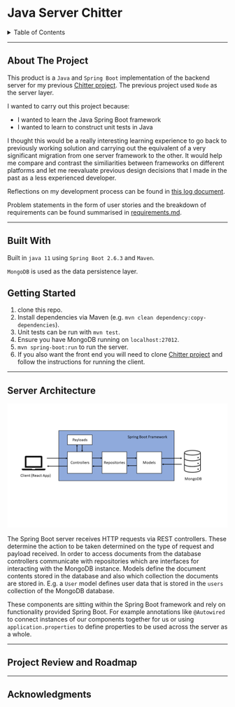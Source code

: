# Java Server Chitter

<details>
  <summary>Table of Contents</summary>
  <ol>
    <li><a href="#about-the-project">About The Project</a></li>
    <li><a href="#built-with">Built With</a></li>
    <li><a href="#getting-started">Getting Started</a></li>
    <li><a href="#problem-statements">Server Architecture</a></li>
    <li><a href="#project-review-and-roadmap">Project Review and Roadmap</a></li>
    <li><a href="#acknowledgments">Acknowledgments</a></li>
  </ol>
</details>

---

## About The Project

This product is a `Java` and `Spring Boot` implementation of the backend server for my previous [Chitter project](https://github.com/gibbuk/chitter-challenge-public). The previous project used `Node` as the server layer. 

I wanted to carry out this project because:
- I wanted to learn the Java Spring Boot framework
- I wanted to learn to construct unit tests in Java

I thought this would be a really interesting learning experience to go back to previously working solution and carrying out the equivalent of a very significant migration from one server framework to the other. It would help me compare and contrast the similiarities between frameworks on different platforms and let me reevaluate previous design decisions that I made in the past as a less experienced developer. 

Reflections on my development process can be found in [this log document](Log.md).

Problem statements in the form of user stories and the breakdown of requirements can be found summarised in [requirements.md](requirements.md).

---

## Built With

Built in `java 11`  using `Spring Boot 2.6.3` and `Maven`. 

`MongoDB` is used as the data persistence layer.

## Getting Started

1. clone this repo.
2. Install dependencies via Maven (e.g. `mvn clean dependency:copy-dependencies`).
3. Unit tests can be run with `mvn test`.
4. Ensure you have MongoDB running on `localhost:27012`.
5. `mvn spring-boot:run` to run the server.
6. If you also want the front end you will need to clone [Chitter project](https://github.com/gibbuk/chitter-challenge-public) and follow the instructions for running the client.


---
## Server Architecture

![server architecture image](./images/server-architecture.png)

The Spring Boot server receives HTTP requests via REST controllers. These determine the action to be taken determined on the type of request and payload received. In order to access documents from the database controllers communicate with repositories which are interfaces for interacting with the MongoDB instance. Models define the document contents stored in the database and also which collection the documents are stored in. E.g. a `User` model defines user data that is stored in the `users` collection of the MongoDB database.

These components are sitting within the Spring Boot framework and rely on functionality provided Spring Boot. For example annotations like `@Autowired` to connect instances of our components together for us or using `application.properties` to define properties to be used across the server as a whole.

---

## Project Review and Roadmap




---

## Acknowledgments

